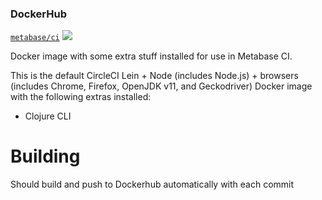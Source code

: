 ### DockerHub
[`metabase/ci`](https://hub.docker.com/repository/docker/metabase/ci)
[![](https://images.microbadger.com/badges/version/metabase/ci.svg)](https://microbadger.com/images/metabase/ci)

Docker image with some extra stuff installed for use in Metabase CI.

This is the default CircleCI Lein + Node (includes Node.js) + browsers (includes Chrome, Firefox, OpenJDK v11, and Geckodriver) Docker image with the following extras installed:

- Clojure CLI

# Building

Should build and push to Dockerhub automatically with each commit
